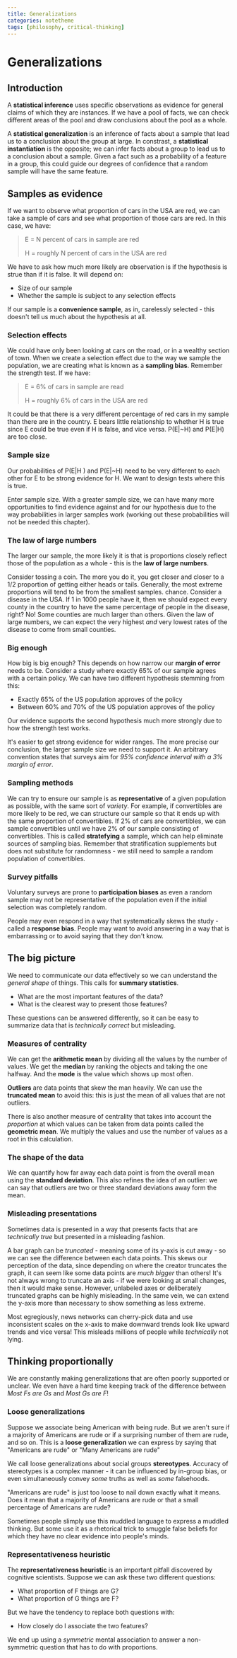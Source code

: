 ```yaml
---
title: Generalizations
categories: notetheme
tags: [philosophy, critical-thinking]
---
```


# Generalizations

## Introduction

A **statistical inference** uses specific observations as evidence for general claims of which they are instances. If we have a pool of facts, we can check different areas of the pool and draw conclusions about the pool as a whole.

A **statistical generalization** is an inference of facts about a sample that lead us to a conclusion about the group at large. In constrast, a **statistical instantiation** is the opposite; we can infer facts about a group to lead us to a conclusion about a sample. Given a fact such as a probability of a feature in a group, this could guide our degrees of confidence that a random sample will have the same feature.

## Samples as evidence

If we want to observe what proportion of cars in the USA are red, we can take a sample of cars and see what proportion of those cars are red. In this case, we have:

> E = N percent of cars in sample are red
>
> H = roughly N percent of cars in the USA are red

We have to ask how much more likely are observation is if the hypothesis is strue than if it is false. It will depend on:

- Size of our sample
- Whether the sample is subject to any selection effects

If our sample is a **convenience sample**, as in, carelessly selected - this doesn't tell us much about the hypothesis at all.

### Selection effects

We could have only been looking at cars on the road, or in a wealthy section of town. When we create a selection effect due to the way we sample the population, we are creating what is known as a **sampling bias**. Remember the strength test. If we have:

> E = 6% of cars in sample are read
>
> H = roughly 6% of cars in the USA are red

It could be that there is a very different percentage of red cars in my sample than there are in the country. E bears little relationship to whether H is true since E could be true even if H is false, and vice versa. P(E\|~H) and P(E\|H) are too close.

### Sample size

Our probabilities of P(E\|H ) and P(E\|~H) need to be very different to each other for E to be strong evidence for H. We want to design tests where this is true.

Enter sample size. With a greater sample size, we can have many more opportunities to find evidence against and for our hypothesis due to the way probabilities in larger samples work (working out these probabilities will not be needed this chapter).

### The law of large numbers

The larger our sample, the more likely it is that is proportions closely reflect those of the population as a whole - this is the **law of large numbers**.

Consider tossing a coin. The more you do it, you get closer and closer to a 1/2 proportion of getting either heads or tails. Generally, the most extreme proportions will tend to be from the smallest samples. chance. Consider a disease in the USA. If 1 in 1000 people have it, then we should expect every county in the country to have the same percentage of people in the disease, right? No! Some counties are much larger than others. Given the law of large numbers, we can expect the very highest *and* very lowest rates of the disease to come from small counties.

### Big enough

How big is big enough? This depends on how narrow our **margin of error** needs to be. Consider a study where exactly 65% of our sample agrees with a certain policy. We can have two different hypothesis stemming from this:

- Exactly 65% of the US population approves of the policy
- Between 60% and 70% of the US population approves of the policy

Our evidence supports the second hypothesis much more strongly due to how the strength test works. 

It's easier to get strong evidence for wider ranges. The more precise our conclusion, the larger sample size we need to support it. An arbitrary convention states that surveys aim for *95% confidence interval with a 3% margin of error*. 

### Sampling methods

We can try to ensure our sample is as **representative** of a given population as possible, with the same sort of *variety*. For example, if convertibles are more likely to be red, we can structure our sample so that it ends up with the same proportion of convertibles. If 2% of cars are convertibles, we can sample convertibles until we have 2% of our sample consisting of convertibles. This is called **stratefying** a sample, which can help eliminate sources of sampling bias. Remember that stratification supplements but does not substitute for randomness - we still need to sample a random population of convertibles.

### Survey pitfalls

Voluntary surveys are prone to **participation biases** as even a random sample may not be representative of the population even if the initial selection was completely random.

People may even respond in a way that systematically skews the study - called a **response bias**. People may want to avoid answering in a way that is embarrassing or to avoid saying that they don't know.

## The big picture

We need to communicate our data effectively so we can understand the *general shape* of things. This calls for **summary statistics**.

- What are the most important features of the data?
- What is the clearest way to present those features?

These questions can be answered differently, so it can be easy to summarize data that is *technically correct* but misleading.

### Measures of centrality

We can get the **arithmetic mean** by dividing all the values by the number of values. We get the **median** by ranking the objects and taking the one halfway. And the **mode** is the value which shows up most often.

**Outliers** are data points that skew the man heavily. We can use the **truncated mean** to avoid this: this is just the mean of all values that are not outliers.

There is also another measure of centrality that takes into account the *proportion* at which values can be taken from data points called the **geometric mean**. We multiply the values and use the number of values as a root in this calculation.

### The shape of the data

We can quantify how far away each data point is from the overall mean using the **standard deviation**. This also refines the idea of an outlier: we can say that outliers are two or three standard deviations away form the mean.

### Misleading presentations

Sometimes data is presented in a way that presents facts that are *technically true* but presented in a misleading fashion.

A bar graph can be *truncated* - meaning some of its y-axis is cut away - so we can see the difference between each data points. This skews our perception of the data, since depending on where the creator truncates the graph, it can seem like some data points are *much bigger* than others! It's not always wrong to truncate an axis - if we were looking at small changes, then it would make sense. However, unlabeled axes or deliberately truncated graphs can be highly misleading. In the same vein, we can extend the y-axis more than necessary to show something as less extreme.

Most egregiously, news networks can cherry-pick data and use inconsistent scales on the x-axis to make downward trends look like upward trends and vice versa! This misleads millions of people while *technically* not lying.

## Thinking proportionally

We are constantly making generalizations that are often poorly supported or unclear.  We even have a hard time keeping track of the difference between *Most Fs are Gs* and *Most Gs are F*!

### Loose generalizations

Suppose we associate being American with being rude. But we aren't sure if a majority of Americans are rude or if a surprising number of them are rude, and so on. This is a **loose generalization** we can express by saying that "Americans are rude" or "Many Americans are rude"

We call loose generalizations about social groups **stereotypes**. Accuracy of stereotypes is a complex manner - it can be influenced by in-group bias, or even simultaneously convey *some* truths as well as *some* falsehoods.

"Americans are rude" is just too loose to nail down exactly what it means. Does it mean that a majority of Americans are rude or that a small percentage of Americans are rude?

Sometimes people slimply use this muddled language to express a muddled thinking. But some use it as a rhetorical trick to smuggle false beliefs for which they have no clear evidence into people's minds.

### Representativeness heuristic

The **representativeness heuristic** is an important pitfall discovered by cognitive scientists. Suppose we can ask these two different questions:

- What proportion of F things are G?
- What proportion of G things are F?

But we have the tendency to replace both questions with:

- How closely do I associate the two features?

We end up using a *symmetric* mental association to answer a non-symmetric question that has to do with proportions.

